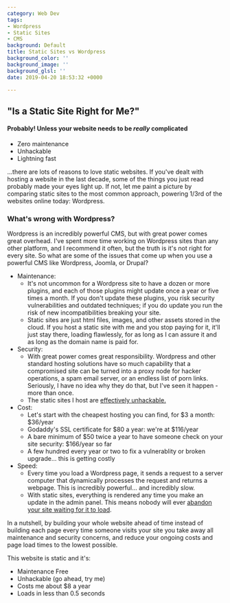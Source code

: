 ```yaml
---
category: Web Dev
tags:
- Wordpress
- Static Sites
- CMS
background: Default
title: Static Sites vs Wordpress
background_color: ''
background_image: ''
background_glsl: ''
date: 2019-04-20 18:53:32 +0000

---
```

## "Is a Static Site Right for Me?"

#### Probably! Unless your website needs to be _really_ complicated

- Zero maintenance
- Unhackable
- Lightning fast

...there are lots of reasons to love static websites. If you've dealt with hosting a website in the last decade, some of the things you just read probably made your eyes light up. If not, let me paint a picture by comparing static sites to the most common approach, powering 1/3rd of the websites online today: Wordpress.

### What's wrong with Wordpress?

Wordpress is an incredibly powerful CMS, but with great power comes great overhead. I've spent more time working on Wordpress sites than any other platform, and I recommend it often, but the truth is it's not right for every site. So what are some of the issues that come up when you use a powerful CMS like Wordpress, Joomla, or Drupal?

- Maintenance: 
    - It's not uncommon for a Wordpress site to have a dozen or more plugins, and each of those plugins might update once a year or five times a month. If you don't update these plugins, you risk security vulnerabilities and outdated techniques; if you do update you run the risk of new incompatibilities breaking your site.
    - Static sites are just html files, images, and other assets stored in the cloud. If you host a static site with me and you stop paying for it, it'll just stay there, loading flawlessly, for as long as I can assure it and as long as the domain name is paid for.
- Security:
    - With great power comes great responsibility. Wordpress and other standard hosting solutions have so much capability that a compromised site can be turned into a proxy node for hacker operations, a spam email server, or an endless list of porn links. Seriously, I have no idea why they do that, but I've seen it happen - more than once. 
    - The static sites I host are <a href="https://github.com/security" target="blank">effectively unhackable.</a>
- Cost:
    - Let's start with the cheapest hosting you can find, for $3 a month: $36/year
    - Godaddy's SSL certificate for $80 a year: we're at $116/year
    - A bare minimum of $50 twice a year to have someone check on your site security: $166/year so far
    - A few hundred every year or two to fix a vulnerablity or broken upgrade... this is getting costly
- Speed:
    - Every time you load a Wordpress page, it sends a request to a server computer that dynamically processes the request and returns a webpage. This is incredibly powerful... and incredibly slow.
    - With static sites, everything is rendered any time you make an update in the admin panel. This means nobody will ever <a href="https://blog.kissmetrics.com/wp-content/uploads/2011/04/loading-time.pdf" target="_blank">abandon your site waiting for it to load</a>.

In a nutshell, by building your whole website ahead of time instead of building each page every time someone visits your site you take away all maintenance and security concerns, and reduce your ongoing costs and page load times to the lowest possible. 

This website is static and it's:
- Maintenance Free
- Unhackable (go ahead, try me)
- Costs me about $8 a year
- Loads in less than 0.5 seconds
